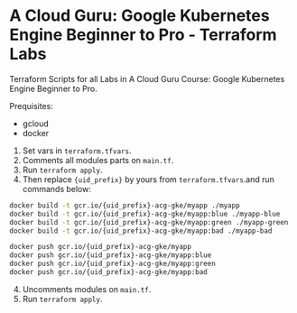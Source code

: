 # A Cloud Guru: Google Kubernetes Engine Beginner to Pro - Terraform Labs

Terraform Scripts for all Labs in A Cloud Guru Course: Google Kubernetes Engine Beginner to Pro.

Prequisites:
- gcloud
- docker

1. Set vars in `terraform.tfvars`.
2. Comments all modules parts on `main.tf`.
2. Run `terraform apply`.
3. Then replace `{uid_prefix}` by yours from `terraform.tfvars`.and run commands below:
```bash
docker build -t gcr.io/{uid_prefix}-acg-gke/myapp ./myapp
docker build -t gcr.io/{uid_prefix}-acg-gke/myapp:blue ./myapp-blue
docker build -t gcr.io/{uid_prefix}-acg-gke/myapp:green ./myapp-green
docker build -t gcr.io/{uid_prefix}-acg-gke/myapp:bad ./myapp-bad

docker push gcr.io/{uid_prefix}-acg-gke/myapp
docker push gcr.io/{uid_prefix}-acg-gke/myapp:blue
docker push gcr.io/{uid_prefix}-acg-gke/myapp:green
docker push gcr.io/{uid_prefix}-acg-gke/myapp:bad
```
4. Uncomments modules on `main.tf`.
5. Run `terraform apply`.
